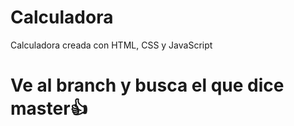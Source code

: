 # Calculadora
Calculadora creada con HTML, CSS y JavaScript
# Ve al branch y busca el que dice master👍
